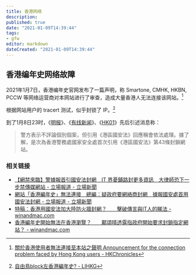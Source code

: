 ```yaml
---
title: 香港网络
description:
published: true
date: "2021-01-09T14:39:44"
tags:
- gfw
editor: markdown
dateCreated: "2021-01-09T14:39:44"
---
```


## 香港编年史网络故障

2021年1月7日，香港编年史官网发布了一篇声明，称 Smartone, CMHK, HKBN, PCCW 等网络运营商对本网站进行了审查，造成大量香港人无法连接该网站。[^hknw_hkc]

[^hknw_hkc]: [關於香港使用者無法連接至本站之聲明 Announcement for the connection problem faced by Hong Kong users - HKChronicles](https://web.archive.org/web/20210109023525/https://hkchronicles.com/d/view/announcement-on-blockage)

根据网站用户的 tracert 测试，似乎封锁了 IP。[^hknw_hkc_test]

[^hknw_hkc_test]: [自由鳥block左香港編年史? - LIHKG](https://web.archive.org/web/20210109140740if_/https://lihkg.com/thread/2356128/page/2)

到了1月8日23时，《[明报](https://web.archive.org/web/20210108141837/https://news.mingpao.com/ins/%E6%B8%AF%E8%81%9E/article/20210108/s00001/1610093311437/載警員個人資料「香港編年史」網站無法連線-消息-警方國安處首引用《港區國安法》封網)》、《[有线新闻](https://archive.is/85p9N)》、《[HK01](https://web.archive.org/web/20210108150828if_/https://www.hk01.com/社會新聞/571956/反修例網-香港編年史-未能瀏覽-消息-警首引國安法封鎖網站)》先后引述消息称：

> 警方表示不評論個別個案，但引用《港區國安法》回應稱會依法處理。據了解，是次為香港警務處國家安全處首次引用《港區國安法》第43條封鎖網站。

### 相关链接

+ [【網禁來臨】警據報首引國安法封網　IT 界憂鋪路封更多資訊　大律師恐下一步禁傳媒網站 - 立場報道 - 立場新聞](https://web.archive.org/web/20211229132629/https://www.thestandnews.com/politics/網禁來臨-警據報首引國安法封網-it-界憂鋪路封更多資訊-大律師恐下一步禁傳媒網站/)
+ [網站「香港編年史」無法連接　總編：疑政府要網絡商封網　據報國安處首用國安法封網 - 立場報道 - 立場新聞](https://web.archive.org/web/20210109100120/https://www.thestandnews.com/politics/網站-香港編年史-無法連接-總編-疑政府要網絡商封網-明報引消息-國安處首用國安法封網/)
+ [特稿：香港用國安法加大陸防火牆封網？　　擊破傳言與IT人的睇法 - winandmac.com](https://web.archive.org/web/20210109134539/https://www.winandmac.com/2021/01/hk-gfw-firewall-in-depth-review/)
+ [香港編年史開始無法在香港瀏覽？　　鄺頌晴透露指政府開始要求封鎖指定網站？ - winandmac.com](https://web.archive.org/web/20210108082714/https://www.winandmac.com/2021/01/hkchronicles-hkleaksinfo-got-blocked-by-isp/)
